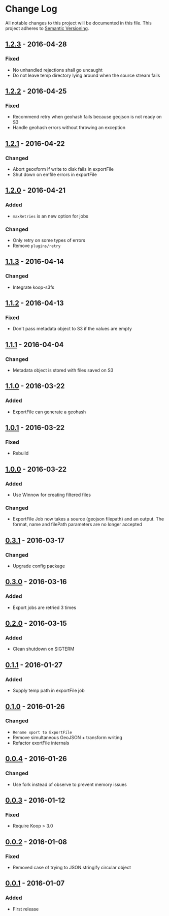 # Change Log
All notable changes to this project will be documented in this file.
This project adheres to [Semantic Versioning](http://semver.org/).

## [1.2.3] - 2016-04-28
### Fixed
* No unhandled rejections shall go uncaught
* Do not leave temp directory lying around when the source stream fails

## [1.2.2] - 2016-04-25
### Fixed
* Recommend retry when geohash fails because geojson is not ready on S3
* Handle geohash errors without throwing an exception

## [1.2.1] - 2016-04-22
### Changed
* Abort geoxform if write to disk fails in exportFile
* Shut down on emfile errors in exportFile

## [1.2.0] - 2016-04-21
### Added
* `maxRetries` is an new option for jobs

### Changed
* Only retry on some types of errors
* Remove `plugins/retry`

## [1.1.3] - 2016-04-14
### Changed
* Integrate koop-s3fs

## [1.1.2] - 2016-04-13
### Fixed
* Don't pass metadata object to S3 if the values are empty

## [1.1.1] - 2016-04-04
### Changed
* Metadata object is stored with files saved on S3

## [1.1.0] - 2016-03-22
### Added
* ExportFile can generate a geohash

## [1.0.1] - 2016-03-22
### Fixed
* Rebuild

## [1.0.0] - 2016-03-22
### Added
* Use Winnow for creating filtered files

### Changed
* ExportFile Job now takes a source (geojson filepath) and an output. The format, name and filePath parameters are no longer accepted

## [0.3.1] - 2016-03-17
### Changed
* Upgrade config package

## [0.3.0] - 2016-03-16
### Added
* Export jobs are retried 3 times

## [0.2.0] - 2016-03-15
### Added
* Clean shutdown on SIGTERM

## [0.1.1] - 2016-01-27
### Added
* Supply temp path in exportFile job

## [0.1.0] - 2016-01-26
### Changed
* `Rename xport to ExportFile`
* Remove simultaneous GeoJSON + transform writing
* Refactor exortFile internals

## [0.0.4] - 2016-01-26
### Changed
* Use fork instead of observe to prevent memory issues

## [0.0.3] - 2016-01-12
### Fixed
* Require Koop > 3.0

## [0.0.2] - 2016-01-08
### Fixed
* Removed case of trying to JSON.stringify circular object

## [0.0.1] - 2016-01-07
### Added
* First release

[1.2.3]: https://github.com/koopjs/koop-worker/compare/v1.2.3..v1.2.2
[1.2.2]: https://github.com/koopjs/koop-worker/compare/v1.2.2..v1.2.1
[1.2.1]: https://github.com/koopjs/koop-worker/compare/v1.2.1..v1.2.0
[1.2.0]: https://github.com/koopjs/koop-worker/compare/v1.2.0..v1.1.3
[1.1.3]: https://github.com/koopjs/koop-worker/compare/v1.1.3..v1.1.2
[1.1.2]: https://github.com/koopjs/koop-worker/compare/v1.1.2..v1.1.1
[1.1.1]: https://github.com/koopjs/koop-worker/compare/v1.1.1..v1.1.0
[1.1.0]: https://github.com/koopjs/koop-worker/compare/v1.1.0..v1.0.1
[1.0.1]: https://github.com/koopjs/koop-worker/compare/v1.0.0..v1.0.1
[1.0.0]: https://github.com/koopjs/koop-worker/compare/v0.3.1..v1.0.0
[0.3.1]: https://github.com/koopjs/koop-worker/compare/v0.3.0..v0.3.1
[0.3.0]: https://github.com/koopjs/koop-worker/compare/v0.2.0..v0.3.0
[0.2.0]: https://github.com/koopjs/koop-worker/compare/v0.1.1..v0.2.0
[0.1.1]: https://github.com/koopjs/koop-worker/compare/v0.1.0..v0.1.1
[0.1.0]: https://github.com/koopjs/koop-worker/compare/v0.0.4..v0.1.0
[0.0.4]: https://github.com/koopjs/koop-worker/compare/v0.0.3..v0.0.4
[0.0.3]: https://github.com/koopjs/koop-worker/compare/v0.0.2..v0.0.3
[0.0.2]: https://github.com/koopjs/koop-worker/compare/v0.0.1..v0.0.2
[0.0.1]: https://github.com/koopjs/koop-worker/tree/v0.0.1
